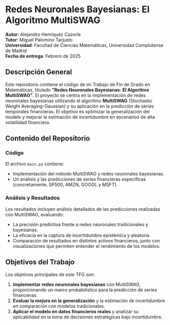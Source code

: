 # Redes Neuronales Bayesianas: El Algoritmo MultiSWAG

**Autor**: Alejandro Henríquez Cazorla  
**Tutor**: Miguel Palomino Tarjuelo  
**Universidad**: Facultad de Ciencias Matemáticas, Universidad Complutense de Madrid  
**Fecha de entrega**: Febrero de 2025

## Descripción General

Este repositorio contiene el código de mi Trabajo de Fin de Grado en Matemáticas, titulado **"Redes Neuronales Bayesianas: El Algoritmo MultiSWAG"**. El proyecto se centra en la implementación de redes neuronales bayesianas utilizando el algoritmo **MultiSWAG** (Stochastic Weight Averaging-Gaussian) y su aplicación en la predicción de series temporales financieras. El objetivo es optimizar la generalización del modelo y mejorar la estimación de incertidumbre en escenarios de alta volatilidad financiera.

## Contenido del Repositorio

### Código
El archivo `main.py` contiene:
- Implementación del método MultiSWAG y redes neuronales bayesianas.
- Un análisis y las predicciones de series financieras específicas (concretamente, SP500, AMZN, GOOGL y MSFT).

### Análisis y Resultados
Los resultados incluyen análisis detallados de las predicciones realizadas con MultiSWAG, evaluando:
- La precisión predictiva frente a redes neuronales tradicionales y bayesianas.
- La eficacia en la captura de incertidumbre epistémica y aleatoria.
- Comparación de resultados en distintos activos financieros, junto con visualizaciones que permiten entender el rendimiento de los modelos.

## Objetivos del Trabajo

Los objetivos principales de este TFG son:
1. **Implementar redes neuronales bayesianas** con MultiSWAG, proporcionando un marco probabilístico para la predicción de series financieras.
2. **Evaluar la mejora en la generalización** y la estimación de incertidumbre en comparación con modelos tradicionales.
3. **Aplicar el modelo en datos financieros reales** y analizar su aplicabilidad en la toma de decisiones estratégicas bajo incertidumbre.

